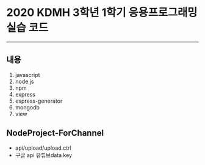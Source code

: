 # 2020 KDMH 3학년 1학기 응용프로그래밍 실습 코드

---

## 내용

1. javascript
2. node.js
3. npm
4. express
5. espress-generator
6. mongodb
7. view

## NodeProject-ForChannel

- api/upload/upload.ctrl
- 구글 api 유튜브data key
